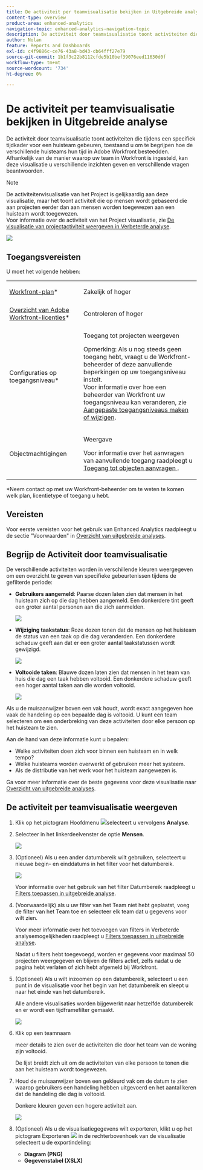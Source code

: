 ```yaml
---
title: De activiteit per teamvisualisatie bekijken in Uitgebreide analyse
content-type: overview
product-area: enhanced-analytics
navigation-topic: enhanced-analytics-navigation-topic
description: De activiteit door teamvisualisatie toont activiteiten die tijdens een specifiek tijdkader voor een huisteam gebeuren, toestaand u om te begrijpen hoe de verschillende huisteams hun tijd in Adobe Workfront besteedden. Afhankelijk van de manier waarop uw team in Workfront is ingesteld, kan deze visualisatie u verschillende inzichten geven en verschillende vragen beantwoorden.
author: Nolan
feature: Reports and Dashboards
exl-id: c4f9886c-ce76-43a8-bd43-cb64fff27e79
source-git-commit: 1b1f3c22b8112cfde5b10bef39076eed11630d0f
workflow-type: tm+mt
source-wordcount: '734'
ht-degree: 0%

---
```


# De activiteit per teamvisualisatie bekijken in Uitgebreide analyse

De activiteit door teamvisualisatie toont activiteiten die tijdens een specifiek tijdkader voor een huisteam gebeuren, toestaand u om te begrijpen hoe de verschillende huisteams hun tijd in Adobe Workfront besteedden. Afhankelijk van de manier waarop uw team in Workfront is ingesteld, kan deze visualisatie u verschillende inzichten geven en verschillende vragen beantwoorden.

>[!NOTE]
>
>De activiteitenvisualisatie van het Project is gelijkaardig aan deze visualisatie, maar het toont activiteit die op mensen wordt gebaseerd die aan projecten eerder dan aan mensen worden toegewezen aan een huisteam wordt toegewezen.\
>Voor informatie over de activiteit van het Project visualisatie, zie [De visualisatie van projectactiviteit weergeven in Verbeterde analyse](../enhanced-analytics/project-activity-overview.md).

![](assets/activity-by-team-350x113.png)

## Toegangsvereisten

U moet het volgende hebben:

<table style="table-layout:auto"> 
 <col> 
 <col> 
 <tbody> 
  <tr> 
   <td role="rowheader"><a href="https://www.workfront.com/plans" target="_blank">Workfront-plan</a>*</td> 
   <td> <p>Zakelijk of hoger</p> </td> 
  </tr> 
  <tr> 
   <td role="rowheader"><a href="../administration-and-setup/add-users/access-levels-and-object-permissions/wf-licenses.md" class="MCXref xref">Overzicht van Adobe Workfront-licenties</a>*</td> 
   <td> <p>Controleren of hoger</p> </td> 
  </tr> 
  <tr> 
   <td role="rowheader">Configuraties op toegangsniveau*</td> 
   <td> <p>Toegang tot projecten weergeven</p> <p>Opmerking: Als u nog steeds geen toegang hebt, vraagt u de Workfront-beheerder of deze aanvullende beperkingen op uw toegangsniveau instelt.<br>Voor informatie over hoe een beheerder van Workfront uw toegangsniveau kan veranderen, zie <a href="../administration-and-setup/add-users/configure-and-grant-access/create-modify-access-levels.md" class="MCXref xref">Aangepaste toegangsniveaus maken of wijzigen</a>.</p> </td> 
  </tr> 
  <tr> 
   <td role="rowheader">Objectmachtigingen</td> 
   <td> <p>Weergave</p> <p>Voor informatie over het aanvragen van aanvullende toegang raadpleegt u <a href="../workfront-basics/grant-and-request-access-to-objects/request-access.md" class="MCXref xref">Toegang tot objecten aanvragen </a>.</p> </td> 
  </tr> 
 </tbody> 
</table>

&#42;Neem contact op met uw Workfront-beheerder om te weten te komen welk plan, licentietype of toegang u hebt.

## Vereisten

Voor eerste vereisten voor het gebruik van Enhanced Analytics raadpleegt u de sectie &quot;Voorwaarden&quot; in [Overzicht van uitgebreide analyses](../enhanced-analytics/enhanced-analytics-overview.md).

## Begrijp de Activiteit door teamvisualisatie

De verschillende activiteiten worden in verschillende kleuren weergegeven om een overzicht te geven van specifieke gebeurtenissen tijdens de gefilterde periode:

* **Gebruikers aangemeld**: Paarse dozen laten zien dat mensen in het huisteam zich op die dag hebben aangemeld. Een donkerdere tint geeft een groter aantal personen aan die zich aanmelden.

   ![](assets/project-activity-users-logged-in.png)

* **Wijziging taakstatus**: Roze dozen tonen dat de mensen op het huisteam de status van een taak op die dag veranderden. Een donkerdere schaduw geeft aan dat er een groter aantal taakstatussen wordt gewijzigd.

   ![](assets/project-activity-task-status-changes.png)

* **Voltooide taken**: Blauwe dozen laten zien dat mensen in het team van huis die dag een taak hebben voltooid. Een donkerdere schaduw geeft een hoger aantal taken aan die worden voltooid.

   ![](assets/project-activity-tasks-completed.png)

Als u de muisaanwijzer boven een vak houdt, wordt exact aangegeven hoe vaak de handeling op een bepaalde dag is voltooid. U kunt een team selecteren om een onderbreking van deze activiteiten door elke persoon op het huisteam te zien.

Aan de hand van deze informatie kunt u bepalen:

* Welke activiteiten doen zich voor binnen een huisteam en in welk tempo?
* Welke huisteams worden overwerkt of gebruiken meer het systeem.
* Als de distributie van het werk voor het huisteam aangewezen is.

Ga voor meer informatie over de beste gegevens voor deze visualisatie naar [Overzicht van uitgebreide analyses](../enhanced-analytics/enhanced-analytics-overview.md).

## De activiteit per teamvisualisatie weergeven

1. Klik op het pictogram Hoofdmenu ![](assets/main-menu-icon-16x12.png)selecteert u vervolgens **Analyse**.
1. Selecteer in het linkerdeelvenster de optie **Mensen**.

   ![](assets/people-area-cropped-qs-350x276.png)

1. (Optioneel) Als u een ander datumbereik wilt gebruiken, selecteert u nieuwe begin- en einddatums in het filter voor het datumbereik.

   ![](assets/filters-select-date-range-350x344.png)

   Voor informatie over het gebruik van het filter Datumbereik raadpleegt u [Filters toepassen in uitgebreide analyse](../enhanced-analytics/use-enhanced-analytics-filters.md).

1. (Voorwaardelijk) als u uw filter van het Team niet hebt geplaatst, voeg de filter van het Team toe en selecteer elk team dat u gegevens voor wilt zien.

   Voor meer informatie over het toevoegen van filters in Verbeterde analysemogelijkheden raadpleegt u [Filters toepassen in uitgebreide analyse](../enhanced-analytics/use-enhanced-analytics-filters.md).

   Nadat u filters hebt toegevoegd, worden er gegevens voor maximaal 50 projecten weergegeven en blijven de filters actief, zelfs nadat u de pagina hebt verlaten of zich hebt afgemeld bij Workfront.

1. (Optioneel) Als u wilt inzoomen op een datumbereik, selecteert u een punt in de visualisatie voor het begin van het datumbereik en sleept u naar het einde van het datumbereik.

   Alle andere visualisaties worden bijgewerkt naar hetzelfde datumbereik en er wordt een tijdframefilter gemaakt.

   ![](assets/timeframe-filter-350x220.png)

1. Klik op een teamnaam

   <!--
   <MadCap:conditionalText data-mc-conditions="QuicksilverOrClassic.Draft mode">
   or role
   </MadCap:conditionalText>
   -->

   meer details te zien over de activiteiten die door het team van de woning zijn voltooid.

   De lijst breidt zich uit om de activiteiten van elke persoon te tonen die aan het huisteam wordt toegewezen.

   <!--
   <span style="color: #ff1493;" data-mc-conditions="QuicksilverOrClassic.Draft mode"> Role not available</span>
   -->

1. Houd de muisaanwijzer boven een gekleurd vak om de datum te zien waarop gebruikers een handeling hebben uitgevoerd en het aantal keren dat de handeling die dag is voltooid.

   Donkere kleuren geven een hogere activiteit aan.

   ![](assets/activity-by-team-activity-pop-up-350x155.png)

1. (Optioneel) Als u de visualisatiegegevens wilt exporteren, klikt u op het pictogram Exporteren ![](assets/export.png) in de rechterbovenhoek van de visualisatie selecteert u de exportindeling:

   * **Diagram (PNG)**
   * **Gegevenstabel (XSLX)**


